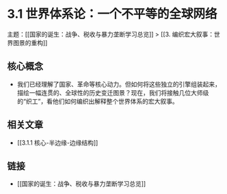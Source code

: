 # 3.1 世界体系论：一个不平等的全球网络

主题：[[国家的诞生：战争、税收与暴力垄断学习总览]] > [[3. 编织宏大叙事：世界图景的重构]]

## 核心概念

- 我们已经理解了国家、革命等核心动力。但如何将这些独立的引擎组装起来，描绘一幅连贯的、全球性的历史变迁图景？现在，我们将接触几位大师级的“织工”，看他们如何编织出解释整个世界体系的宏大叙事。

## 相关文章

- [[3.1.1 核心-半边缘-边缘结构]]

## 链接

- [[国家的诞生：战争、税收与暴力垄断学习总览]]
